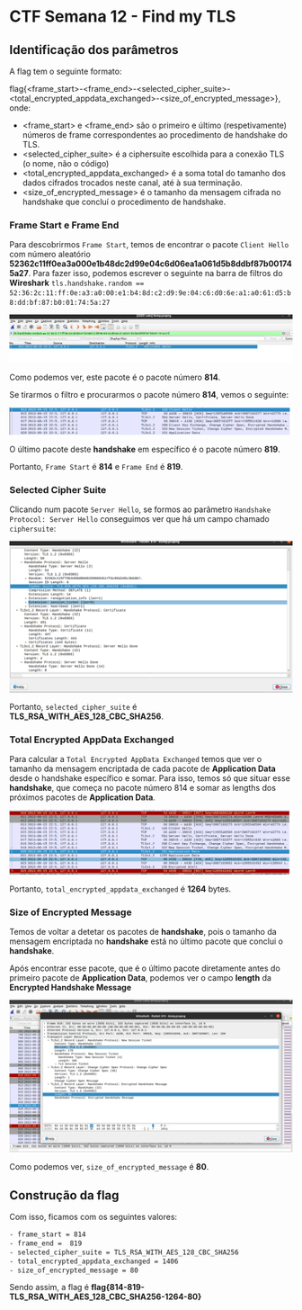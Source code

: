 # CTF Semana 12 - Find my TLS

## Identificação dos parâmetros

A flag tem o seguinte formato:

flag{<frame_start>-<frame_end>-<selected_cipher_suite>-<total_encrypted_appdata_exchanged>-<size_of_encrypted_message>}, onde:

- <frame_start> e <frame_end> são o primeiro e último (respetivamente) números de frame correspondentes ao procedimento de handshake do TLS.
- <selected_cipher_suite> é a ciphersuite escolhida para a conexão TLS (o nome, não o código)
- <total_encrypted_appdata_exchanged> é a soma total do tamanho dos dados cifrados trocados neste canal, até à sua terminação.
- <size_of_encrypted_message> é o tamanho da mensagem cifrada no handshake que concluí o procedimento de handshake.

### Frame Start e Frame End

Para descobrirmos `Frame Start`, temos de encontrar o pacote `Client Hello` com número aleatório **52362c11ff0ea3a000e1b48dc2d99e04c6d06ea1a061d5b8ddbf87b001745a27**.
Para fazer isso, podemos escrever o seguinte na barra de filtros do **Wireshark** `tls.handshake.random == 52:36:2c:11:ff:0e:a3:a0:00:e1:b4:8d:c2:d9:9e:04:c6:d0:6e:a1:a0:61:d5:b8:dd:bf:87:b0:01:74:5a:27`

![image](images/framestart.png)

Como podemos ver, este pacote é o pacote número **814**.

Se tirarmos o filtro e procurarmos o pacote número **814**, vemos o seguinte:

![image](images/frameend.png)

O último pacote deste **handshake** em específico é o pacote número **819**.

Portanto, `Frame Start` é **814** e `Frame End` é **819**.

### Selected Cipher Suite

Clicando num pacote `Server Hello`, se formos ao parâmetro `Handshake Protocol: Server Hello` conseguimos ver que há um campo chamado `ciphersuite`:

![image](images/ciphersuite.png)

Portanto, `selected_cipher_suite` é **TLS_RSA_WITH_AES_128_CBC_SHA256**.

### Total Encrypted AppData Exchanged

Para calcular a `Total Encrypted AppData Exchanged` temos que ver o tamanho da mensagem encriptada de cada pacote de **Application Data** desde o handshake específico e somar.
Para isso, temos só que situar esse **handshake**, que começa no pacote número 814 e somar as lengths dos próximos pacotes de **Application Data**.

![image](images/totaldatasent.png)

Portanto, `total_encrypted_appdata_exchanged` é **1264** bytes.

### Size of Encrypted Message

Temos de voltar a detetar os pacotes de **handshake**, pois o tamanho da mensagem encriptada no **handshake** está no último pacote que conclui o **handshake**.

Após encontrar esse pacote, que é o último pacote diretamente antes do primeiro pacote de **Application Data**, podemos ver o campo **length** da **Encrypted Handshake Message**

![image](images/sizeofmessage.png)

Como podemos ver, `size_of_encrypted_message` é **80**.

## Construção da flag

Com isso, ficamos com os seguintes valores:

    - frame_start = 814
    - frame_end =  819
    - selected_cipher_suite = TLS_RSA_WITH_AES_128_CBC_SHA256
    - total_encrypted_appdata_exchanged = 1406
    - size_of_encrypted_message = 80

Sendo assim, a flag é **flag{814-819-TLS_RSA_WITH_AES_128_CBC_SHA256-1264-80}**